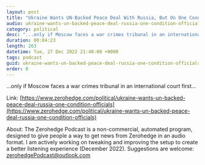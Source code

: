 ```yaml
---
layout: post
title: "Ukraine Wants UN-Backed Peace Deal With Russia, But On One Condition: Officials"
audio: ukraine-wants-un-backed-peace-deal-russia-one-condition-officials-0
category: political
desc: "...only if Moscow faces a war crimes tribunal in an international court first..."
duration: 00:04:23
length: 263
datetime: Tue, 27 Dec 2022 21:40:00 +0000
tags: podcast
guid: ukraine-wants-un-backed-peace-deal-russia-one-condition-officials-0
order: 0
---
```

...only if Moscow faces a war crimes tribunal in an international court first...

Link: [https://www.zerohedge.com/political/ukraine-wants-un-backed-peace-deal-russia-one-condition-officials](https://www.zerohedge.com/political/ukraine-wants-un-backed-peace-deal-russia-one-condition-officials)

About: The Zerohedge Podcast is a non-commercial, automated program, designed to give people a way to get news from Zerohedge in an audio format.  I am actively working on tweaking and improving the setup to create a better listening experience (December 2022).  Suggestions are welcome: [zerohedgePodcast@outlook.com](mailto:zerohedgePodcast@outlook.com)